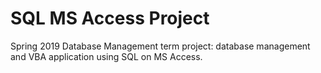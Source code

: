 # SQL MS Access Project

Spring 2019 Database Management term project: database management and VBA application using SQL on MS Access.

